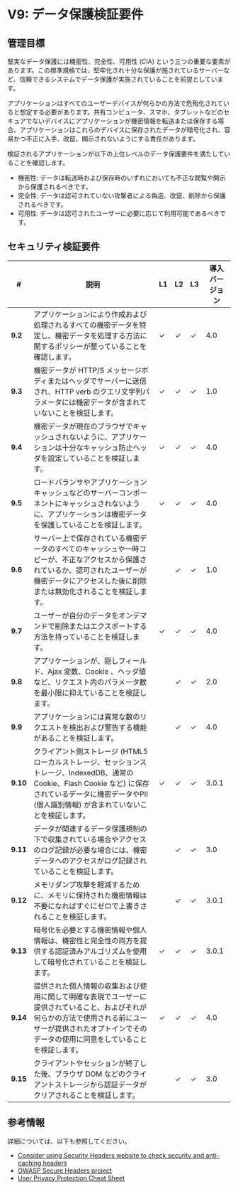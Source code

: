 # V9: データ保護検証要件

## 管理目標

堅実なデータ保護には機密性、完全性、可用性 (CIA) という三つの重要な要素があります。この標準規格では、堅牢化され十分な保護が施されているサーバーなど、信頼できるシステムでデータ保護が実施されていることを前提としています。

アプリケーションはすべてのユーザーデバイスが何らかの方法で危殆化されていると想定する必要があります。共有コンピュータ、スマホ、タブレットなどのセキュアでないデバイスにアプリケーションが機密情報を転送または保存する場合、アプリケーションはこれらのデバイスに保存されたデータが暗号化され、容易かつ不正に入手、改竄、開示されないようにする責任があります。

検証されるアプリケーションが以下の上位レベルのデータ保護要件を満たしていることを確認します。

* 機密性: データは転送時および保存時のいずれにおいても不正な閲覧や開示から保護されるべきです。
* 完全性: データは認可されていない攻撃者による偽造、改竄、削除から保護されるべきです。
* 可用性: データは認可されたユーザーに必要に応じて利用可能であるべきです。

## セキュリティ検証要件

| # | 説明 | L1 | L2 | L3 | 導入バージョン |
| --- | --- | --- | --- | -- | -- |
| **9.2** | アプリケーションにより作成および処理されるすべての機密データを特定し、機密データを処理する方法に関するポリシーが整っていることを確認します。 | ✓ | ✓ | ✓ | 4.0 |
| **9.3** | 機密データが HTTP/S メッセージボディまたはヘッダでサーバーに送信され、HTTP verb のクエリ文字列パラメータには機密データが含まれていないことを検証します。 | ✓ | ✓ | ✓ | 1.0 |
| **9.4** | 機密データが現在のブラウザでキャッシュされないように、アプリケーションは十分なキャッシュ防止ヘッダを設定していることを検証します。 | ✓ | ✓ | ✓ | 4.0 |
| **9.5** | ロードバランサやアプリケーションキャッシュなどのサーバーコンポーネントにキャッシュされないように、アプリケーションは機密データを保護していることを検証します。 | ✓ | ✓ | ✓ | 4.0 |
| **9.6** | サーバー上で保存されている機密データのすべてのキャッシュや一時コピーが、不正なアクセスから保護されているか、認可されたユーザーが機密データにアクセスした後に削除または無効化されることを検証します。 |  | ✓ | ✓ | 1.0 |
| **9.7** | ユーザーが自分のデータをオンデマンドで削除またはエクスポートする方法を持っていることを検証します。 | ✓ | ✓ | ✓ | 4.0 |
| **9.8** | アプリケーションが、隠しフィールド、Ajax 変数、Cookie 、ヘッダ値など、リクエスト内のパラメータ数を最小限に抑えていることを検証します。 |  | ✓ | ✓ | 2.0 |
| **9.9** | アプリケーションには異常な数のリクエストを検出および警告する機能があることを検証します。 |  | ✓ | ✓ | 4.0 |
| **9.10** | クライアント側ストレージ (HTML5 ローカルストレージ、セッションストレージ、IndexedDB、通常の Cookie、Flash Cookie など) に保存されているデータに機密データやPII (個人識別情報) が含まれていないことを検証します。 | ✓ | ✓ | ✓ | 3.0.1 |
| **9.11** | データが関連するデータ保護規制の下で収集されている場合やアクセスのログ記録が必要な場合には、機密データへのアクセスがログ記録されていることを検証します。 |  | ✓ | ✓ | 3.0 |
| **9.12** | メモリダンプ攻撃を軽減するために、メモリに保持された機密情報は不要になればすぐにゼロで上書きされることを検証します。 |  | ✓ | ✓ | 3.0.1 |
| **9.13** | 暗号化を必要とする機密情報や個人情報は、機密性と完全性の両方を提供する認証済みアルゴリズムを使用して暗号化されていることを検証します。 | ✓ | ✓ | ✓ | 3.0.1 |
| **9.14** | 提供された個人情報の収集および使用に関して明確な表現でユーザーに提供されていること、およびそれが何らかの方法で使用される前にユーザーが提供されたオプトインでそのデータの使用に同意をしていることを検証します。 | ✓ | ✓ | ✓ | 4.0 |
| **9.15** | クライアントやセッションが終了した後、ブラウザ DOM などのクライアントストレージから認証データがクリアされることを検証します。 |  | ✓ | ✓ | 3.0 |

## 参考情報

詳細については、以下も参照してください。

* [Consider using Security Headers website to check security and anti-caching headers](https://securityheaders.io)
* [OWASP Secure Headers project](https://www.owasp.org/index.php/OWASP_Secure_Headers_Project)
* [User Privacy Protection Cheat Sheet](https://www.owasp.org/index.php/User_Privacy_Protection_Cheat_Sheet)
